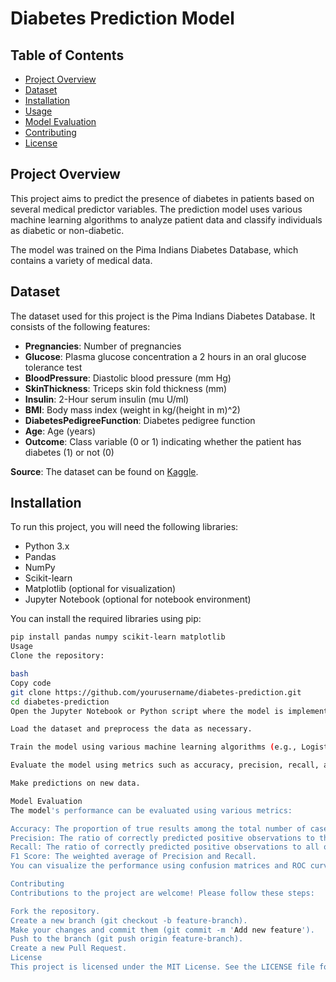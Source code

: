 # Diabetes Prediction Model

## Table of Contents
- [Project Overview](#project-overview)
- [Dataset](#dataset)
- [Installation](#installation)
- [Usage](#usage)
- [Model Evaluation](#model-evaluation)
- [Contributing](#contributing)
- [License](#license)

## Project Overview
This project aims to predict the presence of diabetes in patients based on several medical predictor variables. The prediction model uses various machine learning algorithms to analyze patient data and classify individuals as diabetic or non-diabetic.

The model was trained on the Pima Indians Diabetes Database, which contains a variety of medical data.

## Dataset
The dataset used for this project is the Pima Indians Diabetes Database. It consists of the following features:

- **Pregnancies**: Number of pregnancies
- **Glucose**: Plasma glucose concentration a 2 hours in an oral glucose tolerance test
- **BloodPressure**: Diastolic blood pressure (mm Hg)
- **SkinThickness**: Triceps skin fold thickness (mm)
- **Insulin**: 2-Hour serum insulin (mu U/ml)
- **BMI**: Body mass index (weight in kg/(height in m)^2)
- **DiabetesPedigreeFunction**: Diabetes pedigree function
- **Age**: Age (years)
- **Outcome**: Class variable (0 or 1) indicating whether the patient has diabetes (1) or not (0)

**Source**: The dataset can be found on [Kaggle](https://www.kaggle.com/).

## Installation
To run this project, you will need the following libraries:
- Python 3.x
- Pandas
- NumPy
- Scikit-learn
- Matplotlib (optional for visualization)
- Jupyter Notebook (optional for notebook environment)

You can install the required libraries using pip:
```bash
pip install pandas numpy scikit-learn matplotlib
Usage
Clone the repository:

bash
Copy code
git clone https://github.com/yourusername/diabetes-prediction.git
cd diabetes-prediction
Open the Jupyter Notebook or Python script where the model is implemented.

Load the dataset and preprocess the data as necessary.

Train the model using various machine learning algorithms (e.g., Logistic Regression, Decision Trees, Random Forest, etc.).

Evaluate the model using metrics such as accuracy, precision, recall, and F1-score.

Make predictions on new data.

Model Evaluation
The model's performance can be evaluated using various metrics:

Accuracy: The proportion of true results among the total number of cases examined.
Precision: The ratio of correctly predicted positive observations to the total predicted positives.
Recall: The ratio of correctly predicted positive observations to all observations in the actual class.
F1 Score: The weighted average of Precision and Recall.
You can visualize the performance using confusion matrices and ROC curves.

Contributing
Contributions to the project are welcome! Please follow these steps:

Fork the repository.
Create a new branch (git checkout -b feature-branch).
Make your changes and commit them (git commit -m 'Add new feature').
Push to the branch (git push origin feature-branch).
Create a new Pull Request.
License
This project is licensed under the MIT License. See the LICENSE file for more information.